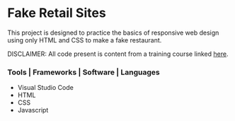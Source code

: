# Fake Retail Sites
This project is designed to practice the basics of responsive web design using only HTML and CSS to make a fake restaurant.
  
DISCLAIMER: All code present is content from a training course linked [here](https://www.youtube.com/watch?v=C5QFHp1oAws).
### Tools | Frameworks | Software | Languages
- Visual Studio Code
- HTML
- CSS
- Javascript
